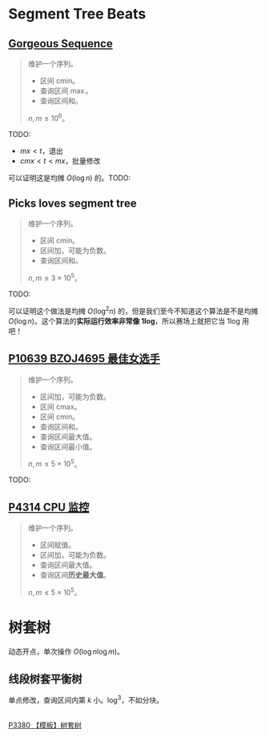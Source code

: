 # Segment Tree Beats

## [Gorgeous Sequence](https://vjudge.net/problem/HDU-5306)

> 维护一个序列。
> - 区间 $\text{cmin}$。
> - 查询区间 $\max$。
> - 查询区间和。
>
> $n,m \le 10^6$。

TODO:

- $mx < t$，退出
- $cmx < t < mx$，批量修改

可以证明这是均摊 $O(\log n)$ 的。TODO:

## Picks loves segment tree

> 维护一个序列。
> - 区间 $\text{cmin}$。
> - 区间加，可能为负数。
> - 查询区间和。
>
> $n,m \le 3 \times 10^5$。

TODO:

可以证明这个做法是均摊 $O(\log^2 n)$ 的，但是我们至今不知道这个算法是不是均摊 $O(\log n)$。这个算法的**实际运行效率非常像 1log**，所以赛场上就把它当 1log 用吧！

## [P10639 BZOJ4695 最佳女选手](https://www.luogu.com.cn/problem/P10639)

> 维护一个序列。
> - 区间加，可能为负数。
> - 区间 $\text{cmax}$。
> - 区间 $\text{cmin}$。
> - 查询区间和。
> - 查询区间最大值。
> - 查询区间最小值。
>
> $n,m \le 5 \times 10^5$。

TODO:

## [P4314 CPU 监控](https://www.luogu.com.cn/problem/P4314)

> 维护一个序列。
> - 区间赋值。
> - 区间加，可能为负数。
> - 查询区间最大值。
> - 查询区间**历史最大值**。
>
> $n,m \le 5 \times 10^5$。

# 树套树

动态开点，单次操作 $O(\log n \log m)$。



## 线段树套平衡树

单点修改，查询区间内第 $k$ 小。$\log^3$，不如分块。

##

[P3380 【模板】树套树](https://www.luogu.com.cn/problem/P3380)
